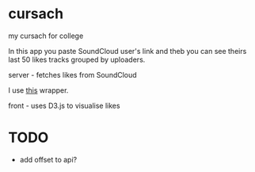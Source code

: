 # cursach

my cursach for college

In this app you paste SoundCloud user's link and theb you can see theirs last 50 likes tracks grouped by uploaders.

server - fetches likes from SoundCloud

I use [this](https://github.com/zackradisic/soundcloud-api/tree/master) wrapper.

front - uses D3.js to visualise likes

# TODO

- add offset to api?
